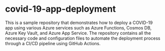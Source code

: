 # covid-19-app-deployment
This is a sample repository that demonstrates how to deploy a COVID-19 app using various Azure services such as Azure Functions, Cosmos DB, Azure Key Vault, and Azure App Service. The repository contains all the necessary code and configuration files to automate the deployment process through a CI/CD pipeline using GitHub Actions.
